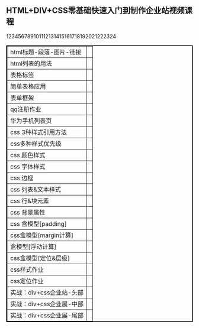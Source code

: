 <h2>HTML+DIV+CSS零基础快速入门到制作企业站视频课程</h2>
<table border="2" bordercolor="black" cellspacing="0" cellpadding="5">
<tr>1</td><td>html标题-段落-图片-链接</td><th></th></tr>
<tr>2</td><td>html列表的用法</td><th></th></tr>
<tr>3</td><td>表格标签</td><th></th></tr>
<tr>4</td><td>简单表格应用</td><th></th></tr>
<tr>5</td><td>表单框架</td><th></th></tr>
<tr>6</td><td>qq注册作业</td><th></th></tr>
<tr>7</td><td>华为手机列表页</td><th></th></tr>
<tr>8</td><td>css 3种样式引用方法</td><th></th></tr>
<tr>9</td><td>css多种样式优先级</td><th></th></tr>
<tr>10</td><td>css 颜色样式</td><th></th></tr>
<tr>11</td><td>css 字体样式</td><th></th></tr>
<tr>12</td><td>css 边框</td><th></th></tr>
<tr>13</td><td>css 列表&文本样式</td><th></th></tr>
<tr>14</td><td>css 行&块元素</td><th></th></tr>
<tr>15</td><td>css 背景属性</td><th></th></tr>
<tr>16</td><td>css 盒模型[padding]</td><th></th></tr>
<tr>17</td><td>css盒模型[margin计算]</td><th></th></tr>
<tr>18</td><td>盒模型[浮动计算]</td><th></th></tr>
<tr>19</td><td>css盒模型[定位&层级]</td><th></th></tr>
<tr>20</td><td>css样式作业</td><th></th></tr>
<tr>21</td><td>css定位作业</td><th></th></tr>
<tr>22</td><td>实战：div+css企业站-头部</td><th></th></tr>
<tr>23</td><td>实战：div+css企业展-中部</td><th></th></tr>
<tr>24</td><td>实战：div+css企业展-尾部</td><th></th></tr>
</table>
